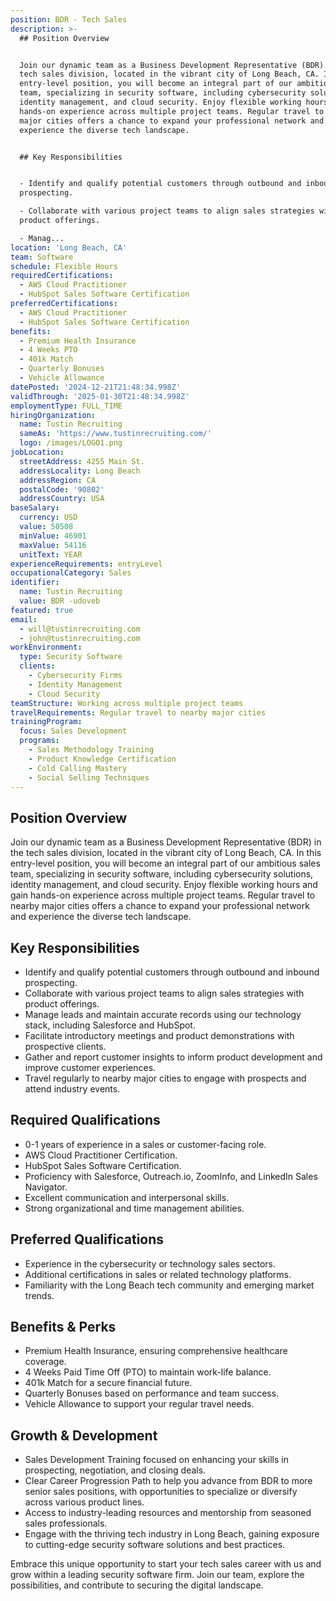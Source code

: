 ```yaml
---
position: BDR - Tech Sales
description: >-
  ## Position Overview


  Join our dynamic team as a Business Development Representative (BDR) in the
  tech sales division, located in the vibrant city of Long Beach, CA. In this
  entry-level position, you will become an integral part of our ambitious sales
  team, specializing in security software, including cybersecurity solutions,
  identity management, and cloud security. Enjoy flexible working hours and gain
  hands-on experience across multiple project teams. Regular travel to nearby
  major cities offers a chance to expand your professional network and
  experience the diverse tech landscape.


  ## Key Responsibilities


  - Identify and qualify potential customers through outbound and inbound
  prospecting.

  - Collaborate with various project teams to align sales strategies with
  product offerings.

  - Manag...
location: 'Long Beach, CA'
team: Software
schedule: Flexible Hours
requiredCertifications:
  - AWS Cloud Practitioner
  - HubSpot Sales Software Certification
preferredCertifications:
  - AWS Cloud Practitioner
  - HubSpot Sales Software Certification
benefits:
  - Premium Health Insurance
  - 4 Weeks PTO
  - 401k Match
  - Quarterly Bonuses
  - Vehicle Allowance
datePosted: '2024-12-21T21:48:34.998Z'
validThrough: '2025-01-30T21:48:34.998Z'
employmentType: FULL_TIME
hiringOrganization:
  name: Tustin Recruiting
  sameAs: 'https://www.tustinrecruiting.com/'
  logo: /images/LOGO1.png
jobLocation:
  streetAddress: 4255 Main St.
  addressLocality: Long Beach
  addressRegion: CA
  postalCode: '90802'
  addressCountry: USA
baseSalary:
  currency: USD
  value: 50508
  minValue: 46901
  maxValue: 54116
  unitText: YEAR
experienceRequirements: entryLevel
occupationalCategory: Sales
identifier:
  name: Tustin Recruiting
  value: BDR -udoveb
featured: true
email:
  - will@tustinrecruiting.com
  - john@tustinrecruiting.com
workEnvironment:
  type: Security Software
  clients:
    - Cybersecurity Firms
    - Identity Management
    - Cloud Security
teamStructure: Working across multiple project teams
travelRequirements: Regular travel to nearby major cities
trainingProgram:
  focus: Sales Development
  programs:
    - Sales Methodology Training
    - Product Knowledge Certification
    - Cold Calling Mastery
    - Social Selling Techniques
---
```




## Position Overview

Join our dynamic team as a Business Development Representative (BDR) in the tech sales division, located in the vibrant city of Long Beach, CA. In this entry-level position, you will become an integral part of our ambitious sales team, specializing in security software, including cybersecurity solutions, identity management, and cloud security. Enjoy flexible working hours and gain hands-on experience across multiple project teams. Regular travel to nearby major cities offers a chance to expand your professional network and experience the diverse tech landscape.

## Key Responsibilities

- Identify and qualify potential customers through outbound and inbound prospecting.
- Collaborate with various project teams to align sales strategies with product offerings.
- Manage leads and maintain accurate records using our technology stack, including Salesforce and HubSpot.
- Facilitate introductory meetings and product demonstrations with prospective clients.
- Gather and report customer insights to inform product development and improve customer experiences.
- Travel regularly to nearby major cities to engage with prospects and attend industry events.

## Required Qualifications

- 0-1 years of experience in a sales or customer-facing role.
- AWS Cloud Practitioner Certification.
- HubSpot Sales Software Certification.
- Proficiency with Salesforce, Outreach.io, ZoomInfo, and LinkedIn Sales Navigator.
- Excellent communication and interpersonal skills.
- Strong organizational and time management abilities.

## Preferred Qualifications

- Experience in the cybersecurity or technology sales sectors.
- Additional certifications in sales or related technology platforms.
- Familiarity with the Long Beach tech community and emerging market trends.

## Benefits & Perks

- Premium Health Insurance, ensuring comprehensive healthcare coverage.
- 4 Weeks Paid Time Off (PTO) to maintain work-life balance.
- 401k Match for a secure financial future.
- Quarterly Bonuses based on performance and team success.
- Vehicle Allowance to support your regular travel needs.

## Growth & Development

- Sales Development Training focused on enhancing your skills in prospecting, negotiation, and closing deals.
- Clear Career Progression Path to help you advance from BDR to more senior sales positions, with opportunities to specialize or diversify across various product lines.
- Access to industry-leading resources and mentorship from seasoned sales professionals.
- Engage with the thriving tech industry in Long Beach, gaining exposure to cutting-edge security software solutions and best practices.

Embrace this unique opportunity to start your tech sales career with us and grow within a leading security software firm. Join our team, explore the possibilities, and contribute to securing the digital landscape.
